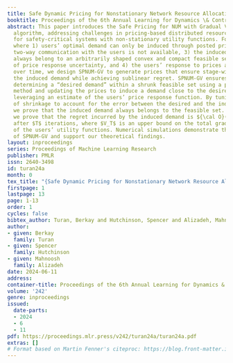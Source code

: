 ```yaml
---
title: Safe Dynamic Pricing for Nonstationary Network Resource Allocation
booktitle: Proceedings of the 6th Annual Learning for Dynamics \& Control Conference
abstract: This paper introduces the Safe Pricing for NUM with Gradual Variations (SPNUM-GV)
  algorithm, addressing challenges in pricing-based distributed resource allocation
  for safety-critical systems with non-stationary utility functions. Focusing on domains
  where 1) users’ optimal demand can only be induced through posted prices, 2) real-time
  two-way communication with the users is not available, 3) the induced demand must
  always belong to an arbitrarily shaped convex and compact feasible set in spite
  of price response uncertainty, and 4) the users’ response to prices are evolving
  over time, we design SPNUM-GV to generate prices that ensure stage-wise safety of
  the induced demand while achieving sublinear regret. SPNUM-GV ensures safety by
  determining a “desired demand” within a shrunk feasible set using a projected gradient
  method and updating the prices to induce a demand close to the desired demand by
  leveraging an estimate of the users’ price response function. By tuning the amount
  of shrinkage to account for the error between the desired and the induced demand,
  we prove that the induced demand always belongs to the feasible set. In addition,
  we prove that the regret incurred by the induced demand is ${\cal O}(\sqrt{T(1+V_T)})$
  after $T$ iterations, where $V_T$ is an upper bound on the total gradual variations
  of the users’ utility functions. Numerical simulations demonstrate the efficacy
  of SPNUM-GV and support our theoretical findings.
layout: inproceedings
series: Proceedings of Machine Learning Research
publisher: PMLR
issn: 2640-3498
id: turan24a
month: 0
tex_title: "{Safe Dynamic Pricing for Nonstationary Network Resource Allocation}"
firstpage: 1
lastpage: 13
page: 1-13
order: 1
cycles: false
bibtex_author: Turan, Berkay and Hutchinson, Spencer and Alizadeh, Mahnoosh
author:
- given: Berkay
  family: Turan
- given: Spencer
  family: Hutchinson
- given: Mahnoosh
  family: Alizadeh
date: 2024-06-11
address:
container-title: Proceedings of the 6th Annual Learning for Dynamics & Control Conference
volume: '242'
genre: inproceedings
issued:
  date-parts:
  - 2024
  - 6
  - 11
pdf: https://proceedings.mlr.press/v242/turan24a/turan24a.pdf
extras: []
# Format based on Martin Fenner's citeproc: https://blog.front-matter.io/posts/citeproc-yaml-for-bibliographies/
---
```


